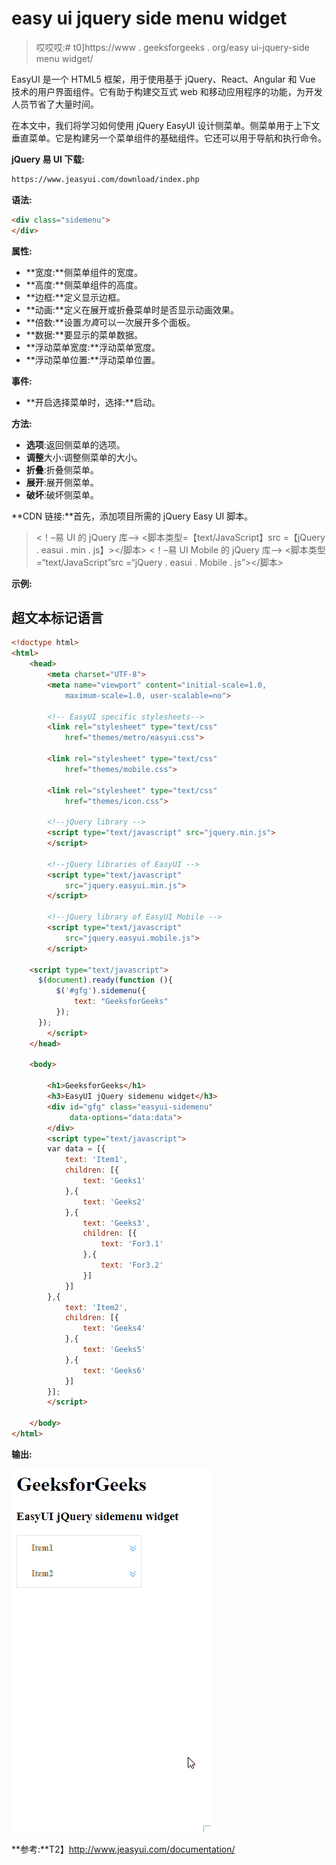 # easy ui jquery side menu widget

> 哎哎哎:# t0]https://www . geeksforgeeks . org/easy ui-jquery-side menu widget/

EasyUI 是一个 HTML5 框架，用于使用基于 jQuery、React、Angular 和 Vue 技术的用户界面组件。它有助于构建交互式 web 和移动应用程序的功能，为开发人员节省了大量时间。

在本文中，我们将学习如何使用 jQuery EasyUI 设计侧菜单。侧菜单用于上下文垂直菜单。它是构建另一个菜单组件的基础组件。它还可以用于导航和执行命令。

**jQuery 易 UI 下载:**

```html
https://www.jeasyui.com/download/index.php
```

**语法:**

```html
<div class="sidemenu">
</div>
```

**属性:**

*   **宽度:**侧菜单组件的宽度。
*   **高度:**侧菜单组件的高度。
*   **边框:**定义显示边框。
*   **动画:**定义在展开或折叠菜单时是否显示动画效果。
*   **倍数:**设置*为真*可以一次展开多个面板。
*   **数据:**要显示的菜单数据。
*   **浮动菜单宽度:**浮动菜单宽度。
*   **浮动菜单位置:**浮动菜单位置。

**事件:**

*   **开启选择菜单时，选择:**启动。

**方法:**

*   **选项**:返回侧菜单的选项。
*   **调整**大小:调整侧菜单的大小。
*   **折叠**:折叠侧菜单。
*   **展开**:展开侧菜单。
*   **破坏**:破坏侧菜单。

**CDN 链接:**首先，添加项目所需的 jQuery Easy UI 脚本。

> <！–易 UI 的 jQuery 库–>
> <脚本类型=【text/JavaScript】src =【jQuery . easui . min . js】></脚本>
> <！–易 UI Mobile 的 jQuery 库–>
> <脚本类型=“text/JavaScript”src =“jQuery . easui . Mobile . js”></脚本>

**示例:**

## 超文本标记语言

```html
<!doctype html> 
<html> 
    <head> 
        <meta charset="UTF-8"> 
        <meta name="viewport" content="initial-scale=1.0, 
            maximum-scale=1.0, user-scalable=no"> 

        <!-- EasyUI specific stylesheets-->
        <link rel="stylesheet" type="text/css"
            href="themes/metro/easyui.css"> 

        <link rel="stylesheet" type="text/css"
            href="themes/mobile.css"> 

        <link rel="stylesheet" type="text/css"
            href="themes/icon.css"> 

        <!--jQuery library -->
        <script type="text/javascript" src="jquery.min.js"> 
        </script> 

        <!--jQuery libraries of EasyUI -->
        <script type="text/javascript"
            src="jquery.easyui.min.js"> 
        </script> 

        <!--jQuery library of EasyUI Mobile -->
        <script type="text/javascript"
            src="jquery.easyui.mobile.js"> 
        </script> 

    <script type="text/javascript"> 
      $(document).ready(function (){ 
          $('#gfg').sidemenu({
              text: "GeeksforGeeks"
          }); 
      }); 
        </script> 
    </head> 

    <body>

        <h1>GeeksforGeeks</h1>
        <h3>EasyUI jQuery sidemenu widget</h3>
        <div id="gfg" class="easyui-sidemenu" 
             data-options="data:data">
        </div>
        <script type="text/javascript">
        var data = [{
            text: 'Item1',
            children: [{
                text: 'Geeks1'
            },{
                text: 'Geeks2'
            },{
                text: 'Geeks3',
                children: [{
                    text: 'For3.1'
                },{
                    text: 'For3.2'
                }]
            }]
        },{
            text: 'Item2',
            children: [{
                text: 'Geeks4'
            },{
                text: 'Geeks5'
            },{
                text: 'Geeks6'
            }]
        }];
        </script>

    </body>
</html>
```

**输出:**

![](img/478d1d27dca062788b5f145da8ff466b.png)

**参考:**T2】http://www.jeasyui.com/documentation/